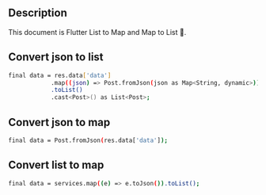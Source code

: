 
## Description

This document is Flutter List to Map and Map to List 🥰.

## Convert json to list

```bash
final data = res.data['data']
            .map((json) => Post.fromJson(json as Map<String, dynamic>))
            .toList()
            .cast<Post>() as List<Post>;
```
## Convert json to map
```bash
final data = Post.fromJson(res.data['data']);
```
## Convert list to map
```bash
final data = services.map((e) => e.toJson()).toList();
```


